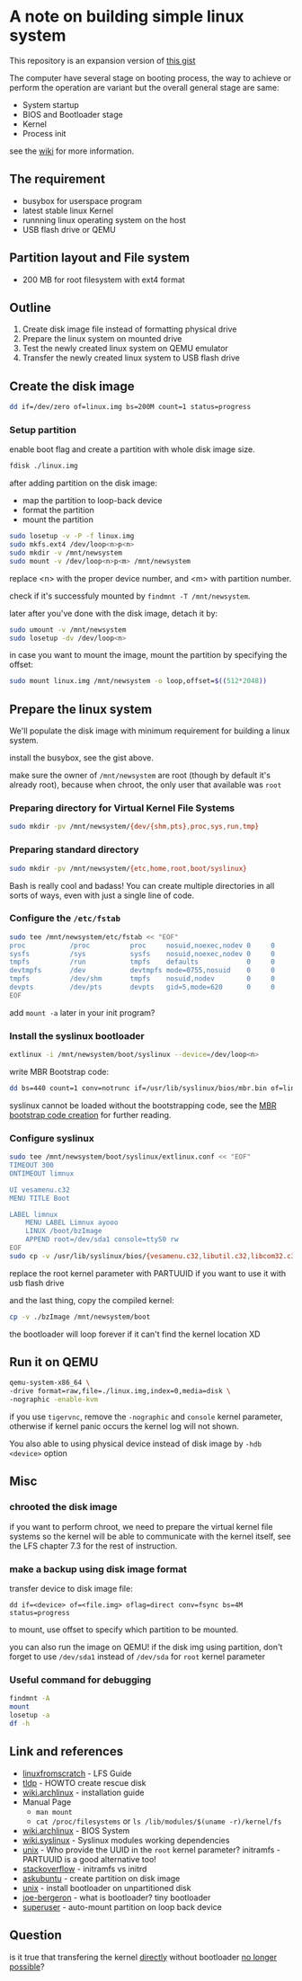 # A note on building simple linux system
This repository is an expansion version of [this gist](https://gist.github.com/RealYukiSan/c69d9cc9120c1e5d7b5afcf371e3f79d)

The computer have several stage on booting process, the way to achieve or perform the operation are variant but the overall general stage are same:
- System startup
- BIOS and Bootloader stage
- Kernel
- Process init

see the [wiki](https://en.wikipedia.org/wiki/Booting_process_of_Linux) for more information.

## The requirement
- busybox for userspace program
- latest stable linux Kernel
- runnning linux operating system on the host
- USB flash drive or QEMU

## Partition layout and File system
- 200 MB for root filesystem with ext4 format

## Outline
1. Create disk image file instead of formatting physical drive
2. Prepare the linux system on mounted drive
3. Test the newly created linux system on QEMU emulator
4. Transfer the newly created linux system to USB flash drive

## Create the disk image 

```bash
dd if=/dev/zero of=linux.img bs=200M count=1 status=progress
```

### Setup partition

enable boot flag and create a partition with whole disk image size.

```bash
fdisk ./linux.img
```

after adding partition on the disk image:
- map the partition to loop-back device
- format the partition
- mount the partition

```bash
sudo losetup -v -P -f linux.img
sudo mkfs.ext4 /dev/loop<n>p<n>
sudo mkdir -v /mnt/newsystem
sudo mount -v /dev/loop<n>p<m> /mnt/newsystem
```

replace \<n> with the proper device number, and \<m> with partition number.

check if it's successfuly mounted by `findmnt -T /mnt/newsystem`.

later after you've done with the disk image, detach it by:
```bash
sudo umount -v /mnt/newsystem
sudo losetup -dv /dev/loop<n>
```

in case you want to mount the image, mount the partition by specifying the offset:
```bash
sudo mount linux.img /mnt/newsystem -o loop,offset=$((512*2048))
```

## Prepare the linux system

We'll populate the disk image with minimum requirement for building a linux system.

install the busybox, see the gist above.

make sure the owner of `/mnt/newsystem` are root (though by default it's already root), because when chroot, the only user that available was `root`

### Preparing directory for Virtual Kernel File Systems

```bash
sudo mkdir -pv /mnt/newsystem/{dev/{shm,pts},proc,sys,run,tmp}
```

### Preparing standard directory

```bash
sudo mkdir -pv /mnt/newsystem/{etc,home,root,boot/syslinux}
```

Bash is really cool and badass! You can create multiple directories in all sorts of ways, even with just a single line of code.

### Configure the `/etc/fstab`

```bash
sudo tee /mnt/newsystem/etc/fstab << "EOF"
proc           /proc          proc     nosuid,noexec,nodev 0     0
sysfs          /sys           sysfs    nosuid,noexec,nodev 0     0
tmpfs          /run           tmpfs    defaults            0     0
devtmpfs       /dev           devtmpfs mode=0755,nosuid    0     0
tmpfs          /dev/shm       tmpfs    nosuid,nodev        0     0
devpts         /dev/pts       devpts   gid=5,mode=620      0     0
EOF
```

add `mount -a` later in your init program?

### Install the syslinux bootloader

```bash
extlinux -i /mnt/newsystem/boot/syslinux --device=/dev/loop<n>
```

write MBR Bootstrap code:

```bash
dd bs=440 count=1 conv=notrunc if=/usr/lib/syslinux/bios/mbr.bin of=linux.img
```

syslinux cannot be loaded without the bootstrapping code, see the [MBR bootstrap code creation](https://superuser.com/questions/1206396/mbr-bootstrap-code-creation) for further reading.

### Configure syslinux

```bash
sudo tee /mnt/newsystem/boot/syslinux/extlinux.conf << "EOF"
TIMEOUT 300
ONTIMEOUT limnux

UI vesamenu.c32
MENU TITLE Boot

LABEL limnux
	MENU LABEL Limnux ayooo
	LINUX /boot/bzImage
	APPEND root=/dev/sda1 console=ttyS0 rw
EOF
sudo cp -v /usr/lib/syslinux/bios/{vesamenu.c32,libutil.c32,libcom32.c32}  /mnt/newsystem/boot/syslinux
```

replace the root kernel parameter with PARTUUID if you want to use it with usb flash drive

and the last thing, copy the compiled kernel:

```bash
cp -v ./bzImage /mnt/newsystem/boot
```

the bootloader will loop forever if it can't find the kernel location XD

## Run it on QEMU

```bash
qemu-system-x86_64 \
-drive format=raw,file=./linux.img,index=0,media=disk \
-nographic -enable-kvm
```

if you use `tigervnc`, remove the `-nographic` and `console` kernel parameter, otherwise if kernel panic occurs the kernel log will not shown.

You also able to using physical device instead of disk image by `-hdb <device>` option

## Misc

### chrooted the disk image

if you want to perform chroot, we need to prepare the virtual kernel file systems so the kernel will be able to communicate with the kernel itself, see the LFS chapter 7.3 for the rest of instruction.

### make a backup using disk image format

transfer device to disk image file:

```
dd if=<device> of=<file.img> oflag=direct conv=fsync bs=4M status=progress
```

to mount, use offset to specify which partition to be mounted.

you can also run the image on QEMU! if the disk img using partition, don't forget to use `/dev/sda1` instead of `/dev/sda` for `root` kernel parameter

### Useful command for debugging

```bash
findmnt -A
mount
losetup -a
df -h
```

## Link and references
- [linuxfromscratch](https://www.linuxfromscratch.org/lfs/view/stable) - LFS Guide
- [tldp](https://tldp.org/HOWTO/Bootdisk-HOWTO) - HOWTO create rescue disk
- [wiki.archlinux](https://wiki.archlinux.org/title/Installation_guide) - installation guide
- Manual Page
    - `man mount`
    - `cat /proc/filesystems` or `ls /lib/modules/$(uname -r)/kernel/fs`
- [wiki.archlinux](https://wiki.archlinux.org/title/Syslinux#BIOS_systems) - BIOS System
- [wiki.syslinux](https://wiki.syslinux.org/wiki/index.php?title=Library_modules#Syslinux_modules_working_dependencies) - Syslinux modules working dependencies
- [unix](https://unix.stackexchange.com/a/151483/606032) - Who provide the UUID in the `root` kernel parameter? initramfs - PARTUUID is a good alternative too!
- [stackoverflow](https://stackoverflow.com/questions/10603104/the-difference-between-initrd-and-initramfs) - initramfs vs initrd
- [askubuntu](https://askubuntu.com/q/1511094/1783505) - create partition on disk image
- [unix](https://unix.stackexchange.com/q/774947/606032) - install bootloader on unpartitioned disk
- [joe-bergeron](https://www.joe-bergeron.com/posts/Writing%20a%20Tiny%20x86%20Bootloader/) - what is bootloader? tiny bootloader
- [superuser](https://superuser.com/a/1297351/1867794) - auto-mount partition on loop back device

## Question
is it true that transfering the kernel [directly](https://tldp.org/HOWTO/Bootdisk-HOWTO/x703.html) without bootloader [no longer possible](https://superuser.com/questions/415429/how-to-boot-linux-kernel-without-bootloader)?

